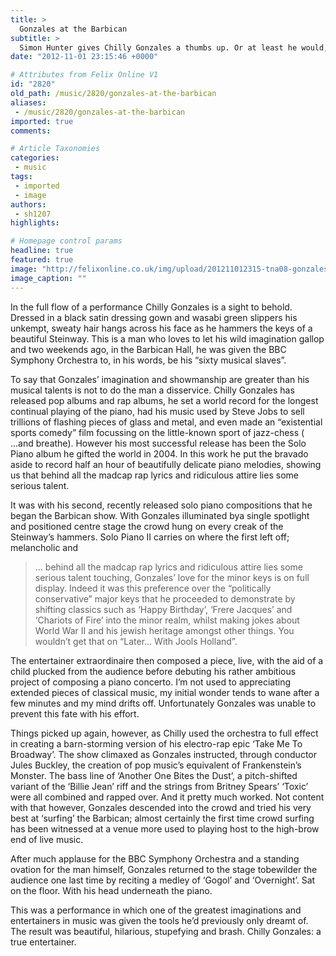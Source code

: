 ```yaml
---
title: >
  Gonzales at the Barbican
subtitle: >
  Simon Hunter gives Chilly Gonzales a thumbs up. Or at least he would, if he weren't too cool to do such actions
date: "2012-11-01 23:15:46 +0000"

# Attributes from Felix Online V1
id: "2820"
old_path: /music/2820/gonzales-at-the-barbican
aliases:
 - /music/2820/gonzales-at-the-barbican
imported: true
comments:

# Article Taxonomies
categories:
 - music
tags:
 - imported
 - image
authors:
 - sh1207
highlights:

# Homepage control params
headline: true
featured: true
image: "http://felixonline.co.uk/img/upload/201211012315-tna08-gonzales.jpg"
image_caption: ""
---
```


In the full flow of a performance Chilly Gonzales is a sight to behold. Dressed in a black satin dressing gown and wasabi green slippers his unkempt, sweaty hair hangs across his face as he hammers the keys of a beautiful Steinway. This is a man who loves to let his wild imagination gallop and two weekends ago, in the Barbican Hall, he was given the BBC Symphony Orchestra to, in his words, be his “sixty musical slaves”.

To say that Gonzales’ imagination and showmanship are greater than his musical talents is not to do the man a disservice. Chilly Gonzales has released pop albums and rap albums, he set a world record for the longest continual playing of the piano, had his music used by Steve Jobs to sell trillions of flashing pieces of glass and metal, and even made an “existential sports comedy” film focussing on the little-known sport of jazz-chess ( ...and breathe). However his most successful release has been the Solo Piano album he gifted the world in 2004. In this work he put the bravado aside to record half an hour of beautifully delicate piano melodies, showing us that behind all the madcap rap lyrics and ridiculous attire lies some serious talent.

It was with his second, recently released solo piano compositions that he began the Barbican show. With Gonzales illuminated bya single spotlight and positioned centre stage the crowd hung on every creak of the Steinway’s hammers. Solo Piano II carries on where the first left off; melancholic and
> ... behind all the madcap rap lyrics and ridiculous attire lies some serious talent
touching, Gonzales’ love for the minor keys is on full display. Indeed it was this preference over the “politically conservative” major keys that he proceeded to demonstrate by shifting classics such as ‘Happy Birthday’, ‘Frere Jacques’ and ‘Chariots of Fire’ into the minor realm, whilst making jokes about World War II and his jewish heritage amongst other things. You wouldn’t get that on “Later... With Jools Holland”.

The entertainer extraordinaire then composed a piece, live, with the aid of a child plucked from the audience before debuting his rather ambitious project of composing a piano concerto. I’m not used to appreciating extended pieces of classical music, my initial wonder tends to wane after a few minutes and my mind drifts off. Unfortunately Gonzales was unable to prevent this fate with his effort.

Things picked up again, however, as Chilly used the orchestra to full effect in creating a barn-storming version of his electro-rap epic ‘Take Me To Broadway’. The show climaxed as Gonzales instructed, through conductor Jules Buckley, the creation of pop music’s equivalent of Frankenstein’s Monster. The bass line of ‘Another One Bites the Dust’, a pitch-shifted variant of the ‘Billie Jean’ riff and the strings from Britney Spears’ ‘Toxic’ were all combined and rapped over. And it pretty much worked. Not content with that however, Gonzales descended into the crowd and tried his very best at ‘surfing’ the Barbican; almost certainly the first time crowd surfing has been witnessed at a venue more used to playing host to the high-brow end of live music.

After much applause for the BBC Symphony Orchestra and a standing ovation for the man himself, Gonzales returned to the stage tobewilder the audience one last time by reciting a medley of ‘Gogol’ and ‘Overnight’. Sat on the floor. With his head underneath the piano.

This was a performance in which one of the greatest imaginations and entertainers in music was given the tools he’d previously only dreamt of. The result was beautiful, hilarious, stupefying and brash. Chilly Gonzales: a true entertainer.
